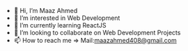 - 👋 Hi, I’m Maaz Ahmed
- 👀 I’m interested in Web Development
- 🌱 I’m currently learning ReactJS
- 💞️ I’m looking to collaborate on Web Development Projects
- 📫 How to reach me => Mail:maazahmed408@gmail.com

<!---
maazahmed408/maazahmed408 is a ✨ special ✨ repository because its `README.md` (this file) appears on your GitHub profile.
You can click the Preview link to take a look at your changes.
--->
